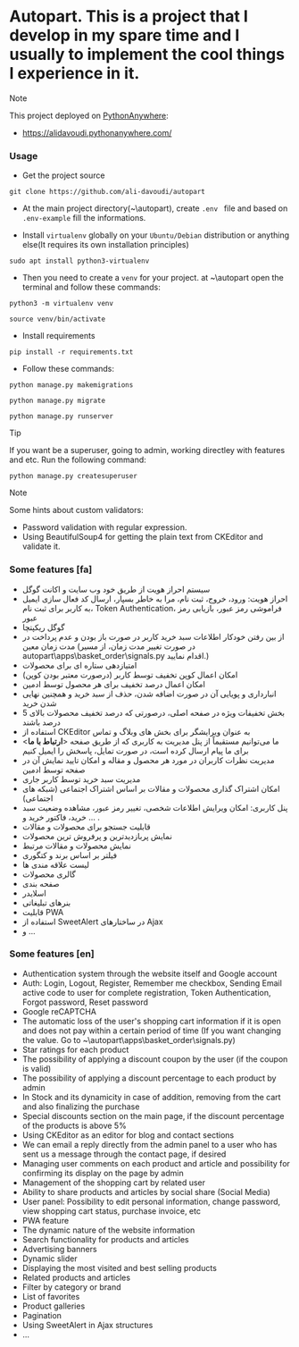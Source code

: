 # Autopart. This is a project that I develop in my spare time and I usually to implement the cool things I experience in it.

> [!NOTE]
> This project deployed on [PythonAnywhere](https://www.pythonanywhere.com/):
> - https://alidavoudi.pythonanywhere.com/

### Usage
- Get the project source
```
git clone https://github.com/ali-davoudi/autopart
```
- At the main project directory(~\autopart), create `.env ` file and based on ` .env-example ` fill the informations.

- Install `virtualenv` globally on your  `Ubuntu/Debian` distribution or anything else(It requires its own installation principles)
```
sudo apt install python3-virtualenv
```
- Then you need to create a `venv` for your project. at ~\autopart open the terminal and follow these commands:
```
python3 -m virtualenv venv
```
```
source venv/bin/activate
```
- Install requirements
```
pip install -r requirements.txt
```
- Follow these commands:
```
python manage.py makemigrations
```
```
python manage.py migrate
```
```
python manage.py runserver
```
> [!TIP]
> If you want be a superuser, going to admin, working directley with features and etc. Run the following command:
```
python manage.py createsuperuser
```

> [!NOTE]
> Some hints about custom validators:
> - Password validation with regular expression.
> - Using BeautifulSoup4 for getting the plain text from CKEditor and validate it.

### Some features [fa]
- سیستم احراز هویت از طریق خود وب سایت و اکانت گوگل
- احراز هویت: ورود، خروج، ثبت نام، مرا به خاطر بسپار، ارسال کد فعال سازی ایمیل به کاربر برای ثبت نام، Token Authentication، فراموشی رمز عبور، بازیابی رمز عبور
- گوگل ریکپتچا
- از بین رفتن خودکار اطلاعات سبد خرید کاربر در صورت باز بودن و عدم پرداخت در مدت زمان معین (در صورت تغییر مدت زمان، از مسیر autopart\apps\basket_order\signals.py اقدام نمایید.)
- امتیازدهی ستاره ای برای محصولات
- امکان اعمال کوپن تخفیف توسط کاربر (درصورت معتبر بودن کوپن)
- امکان اعمال درصد تخفیف برای هر محصول توسط ادمین
- انبارداری و پویایی آن در صورت اضافه شدن، حذف از سبد خرید و همچنین نهایی شدن خرید
- بخش تخفیفات ویژه در صفحه اصلی، درصورتی که درصد تخفیف محصولات بالای 5 درصد باشند
- استفاده از CKEditor به عنوان ویرایشگر برای بخش های وبلاگ و تماس
- ما می‌توانیم مستقیماً از پنل مدیریت به کاربری که از طریق صفحه <**ارتباط با ما**> برای ما پیام ارسال کرده است، در صورت تمایل، پاسخش را ایمیل کنیم
- مدیریت نظرات کاربران در مورد هر محصول و مقاله و امکان تایید نمایش آن در صفحه توسط ادمین
- مدیریت سبد خرید توسط کاربر جاری
- امکان اشتراک گذاری محصولات و مقالات بر اساس اشتراک اجتماعی (شبکه های اجتماعی)
- پنل کاربری: امکان ویرایش اطلاعات شخصی، تغییر رمز عبور، مشاهده وضعیت سبد خرید، فاکتور خرید و ... .
- قابلیت جستجو برای محصولات و مقالات
- نمایش پربازدیدترین و پرفروش ترین محصولات
- نمایش محصولات و مقالات مرتبط
- فیلتر بر اساس برند و کتگوری
- لیست علاقه مندی ها
- گالری محصولات
- صفحه بندی
- اسلایدر
- بنرهای تبلیغاتی
- قابلیت PWA
- استفاده از SweetAlert در ساختارهای Ajax
- و ...

### Some features [en]
* Authentication system through the website itself and Google account
* Auth: Login, Logout, Register, Remember me checkbox, Sending Email active code to user for complete registration, Token Authentication, Forgot password, Reset password
* Google reCAPTCHA
* The automatic loss of the user's shopping cart information if it is open and does not pay within a certain period of time (If you want changing the value. Go to ~\autopart\apps\basket_order\signals.py)
* Star ratings for each product
* The possibility of applying a discount coupon by the user (if the coupon is valid)
* The possibility of applying a discount percentage to each product by admin
* In Stock and its dynamicity in case of addition, removing from the cart and also finalizing the purchase
* Special discounts section on the main page, if the discount percentage of the products is above 5%
* Using CKEditor as an editor for blog and contact sections
* We can email a reply directly from the admin panel to a user who has sent us a message through the contact page, if desired
* Managing user comments on each product and article and possibility for confirming its display on the page by admin
* Management of the shopping cart by related user
* Ability to share products and articles by social share (Social Media)
* User panel: Possibility to edit personal information, change password, view shopping cart status, purchase invoice, etc
* PWA feature
* The dynamic nature of the website information
* Search functionality for products and articles
* Advertising banners
* Dynamic slider
* Displaying the most visited and best selling products
* Related products and articles
* Filter by category or brand
* List of favorites
* Product galleries
* Pagination
* Using SweetAlert in Ajax structures
* ...
